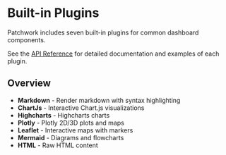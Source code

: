 # Built-in Plugins

Patchwork includes seven built-in plugins for common dashboard components.

See the [API Reference](api.md) for detailed documentation and examples of each plugin.

## Overview

- **Markdown** - Render markdown with syntax highlighting
- **ChartJs** - Interactive Chart.js visualizations
- **Highcharts** - Highcharts charts
- **Plotly** - Plotly 2D/3D plots and maps
- **Leaflet** - Interactive maps with markers
- **Mermaid** - Diagrams and flowcharts
- **HTML** - Raw HTML content
